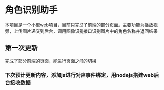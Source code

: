 # 角色识别助手
本项目是一个小型web项目，目前只完成了前端的部分页面。主要功能为播放视频，上传图片递交到后台，调用图像识别接口识别图片中的角色名称并返回结果

## 第一次更新
完成了部分前端的页面，能进行页面之间的切换

### 下次预计更新内容，添加js进行对应事件绑定，用nodejs搭建web后台接收数据

